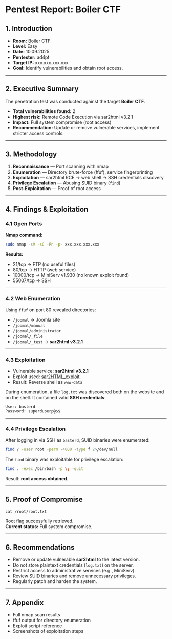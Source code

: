 #  Pentest Report: Boiler CTF

## 1. Introduction
- **Room:** Boiler CTF  
- **Level:** Easy  
- **Date:** 10.09.2025  
- **Pentester:** ad4pt  
- **Target IP:** xxx.xxx.xxx.xxx  
- **Goal:** Identify vulnerabilities and obtain root access.

---

## 2. Executive Summary
The penetration test was conducted against the target **Boiler CTF**.  
- **Total vulnerabilities found:** 2  
- **Highest risk:** Remote Code Execution via sar2html v3.2.1  
- **Impact:** Full system compromise (root access)  
- **Recommendation:** Update or remove vulnerable services, implement stricter access controls.

---

## 3. Methodology
1. **Reconnaissance** — Port scanning with nmap  
2. **Enumeration** — Directory brute-force (ffuf), service fingerprinting  
3. **Exploitation** — sar2html RCE → web shell → SSH credentials discovery  
4. **Privilege Escalation** — Abusing SUID binary (`find`)  
5. **Post-Exploitation** — Proof of root access

---

## 4. Findings & Exploitation

### 4.1 Open Ports
**Nmap command:**
```bash
sudo nmap -sV -sC -Pn -p- xxx.xxx.xxx.xxx
```

**Results:**
- 21/tcp → FTP (no useful files)  
- 80/tcp → HTTP (web service)  
- 10000/tcp → MiniServ v1.930 (no known exploit found)  
- 55007/tcp → SSH  

---

### 4.2 Web Enumeration
Using `ffuf` on port 80 revealed directories:  
- `/joomal` → Joomla site  
- `/joomal/manual`  
- `/joomal/administrator`  
- `/joomal/_file`  
- `/joomal/_test` → **sar2html v3.2.1**

---

### 4.3 Exploitation
- Vulnerable service: **sar2html v3.2.1**  
- Exploit used: [sar2HTML_exploit](https://github.com/Jsmoreira02/sar2HTML_exploit)  
- Result: Reverse shell as `www-data`  

During enumeration, a file `log.txt` was discovered both on the website and on the shell. It contained valid **SSH credentials**:  
```
User: basterd
Password: superduperp@$$
```

---

### 4.4 Privilege Escalation
After logging in via SSH as `basterd`, SUID binaries were enumerated:  
```bash
find / -user root -perm -4000 -type f 2>/dev/null
```

The `find` binary was exploitable for privilege escalation:  
```bash
find . -exec /bin/bash -p \; -quit
```

Result: **root access obtained**.

---

## 5. Proof of Compromise
```
cat /root/root.txt
```
 Root flag successfully retrieved.  
**Current status:** Full system compromise.

---

## 6. Recommendations
- Remove or update vulnerable **sar2html** to the latest version.  
- Do not store plaintext credentials (`log.txt`) on the server.  
- Restrict access to administrative services (e.g., MiniServ).  
- Review SUID binaries and remove unnecessary privileges.  
- Regularly patch and harden the system.

---

## 7. Appendix
- Full nmap scan results  
- ffuf output for directory enumeration  
- Exploit script reference  
- Screenshots of exploitation steps  
